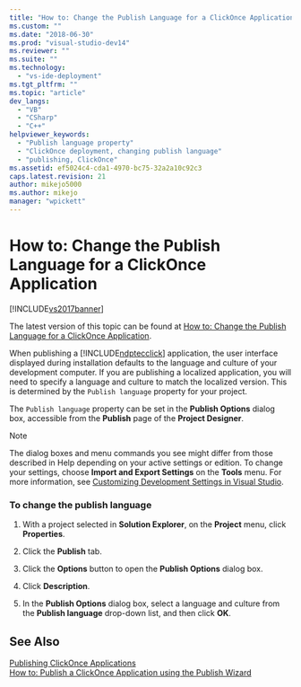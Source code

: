 ```yaml
---
title: "How to: Change the Publish Language for a ClickOnce Application | Microsoft Docs"
ms.custom: ""
ms.date: "2018-06-30"
ms.prod: "visual-studio-dev14"
ms.reviewer: ""
ms.suite: ""
ms.technology: 
  - "vs-ide-deployment"
ms.tgt_pltfrm: ""
ms.topic: "article"
dev_langs: 
  - "VB"
  - "CSharp"
  - "C++"
helpviewer_keywords: 
  - "Publish language property"
  - "ClickOnce deployment, changing publish language"
  - "publishing, ClickOnce"
ms.assetid: ef5024c4-cda1-4970-bc75-32a2a10c92c3
caps.latest.revision: 21
author: mikejo5000
ms.author: mikejo
manager: "wpickett"
---
```

# How to: Change the Publish Language for a ClickOnce Application
[!INCLUDE[vs2017banner](../includes/vs2017banner.md)]

The latest version of this topic can be found at [How to: Change the Publish Language for a ClickOnce Application](https://docs.microsoft.com/visualstudio/deployment/how-to-change-the-publish-language-for-a-clickonce-application).  
  
When publishing a [!INCLUDE[ndptecclick](../includes/ndptecclick-md.md)] application, the user interface displayed during installation defaults to the language and culture of your development computer. If you are publishing a localized application, you will need to specify a language and culture to match the localized version. This is determined by the `Publish language` property for your project.  
  
 The `Publish language` property can be set in the **Publish Options** dialog box, accessible from the **Publish** page of the **Project Designer**.  
  
> [!NOTE]
>  The dialog boxes and menu commands you see might differ from those described in Help depending on your active settings or edition. To change your settings, choose **Import and Export Settings** on the **Tools** menu. For more information, see [Customizing Development Settings in Visual Studio](http://msdn.microsoft.com/en-us/22c4debb-4e31-47a8-8f19-16f328d7dcd3).  
  
### To change the publish language  
  
1.  With a project selected in **Solution Explorer**, on the **Project** menu, click **Properties**.  
  
2.  Click the **Publish** tab.  
  
3.  Click the **Options** button to open the **Publish Options** dialog box.  
  
4.  Click **Description**.  
  
5.  In the **Publish Options** dialog box, select a language and culture from the **Publish language** drop-down list, and then click **OK**.  
  
## See Also  
 [Publishing ClickOnce Applications](../deployment/publishing-clickonce-applications.md)   
 [How to: Publish a ClickOnce Application using the Publish Wizard](../deployment/how-to-publish-a-clickonce-application-using-the-publish-wizard.md)



